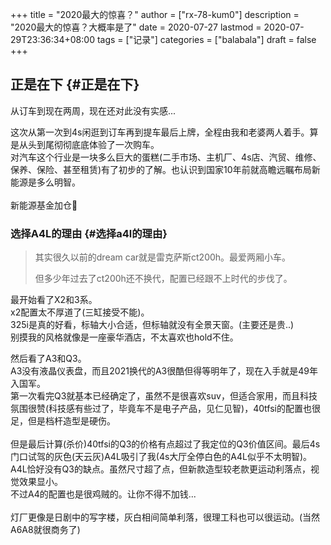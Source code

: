 +++
title = "2020最大的惊喜？"
author = ["rx-78-kum0"]
description = "2020最大的惊喜？大概率是了"
date = 2020-07-27
lastmod = 2020-07-29T23:36:34+08:00
tags = ["记录"]
categories = ["balabala"]
draft = false
+++

## 正是在下 {#正是在下}

<p class="verse">
从订车到现在两周，现在还对此没有实感...<br />
</p>

<p class="verse">
这次从第一次到4s闲逛到订车再到提车最后上牌，全程由我和老婆两人着手。算是从头到尾彻彻底底体验了一次购车。<br />
对汽车这个行业是一块多么巨大的蛋糕(二手市场、主机厂、4s店、汽贸、维修、保养、保险、甚至租赁)有了初步的了解。也认识到国家10年前就高瞻远瞩布局新能源是多么明智。<br />
<br />
新能源基金加仓🐶<br />
</p>


### 选择A4L的理由 {#选择a4l的理由}

> 其实很久以前的dream car就是雷克萨斯ct200h。最爱两厢小车。
>
> 但多少年过去了ct200h还不换代，配置已经跟不上时代的步伐了。

<p class="verse">
最开始看了X2和3系。<br />
x2配置太不厚道了(三缸接受不能)。<br />
325i是真的好看，标轴大小合适，但标轴就没有全景天窗。(主要还是贵..)<br />
别摸我的风格就像是一座豪华酒店，不太喜欢也hold不住。<br />
</p>

<p class="verse">
然后看了A3和Q3。<br />
A3没有液晶仪表盘，而且2021换代的A3很酷但得等明年了，现在入手就是49年入国军。<br />
第一次看完Q3就基本已经确定了，虽然不是很喜欢suv，但适合家用，而且科技氛围很赞(科技感有些过了，毕竟车不是电子产品，见仁见智)，40tfsi的配置也很足，但是档杆造型是硬伤。<br />
<br />
但是最后计算(杀价)40tfsi的Q3的价格有点超过了我定位的Q3价值区间。最后4s门口试驾的灰色(天云灰)A4L吸引了我(4s大厅全停白色的A4L似乎不太明智)。<br />
A4L恰好没有Q3的缺点。虽然尺寸超了点，但新款造型较老款更运动利落点，视觉效果显小。<br />
不过A4的配置也是很鸡贼的。让你不得不加钱...<br />
<br />
灯厂更像是日剧中的写字楼，灰白相间简单利落，很理工科也可以很运动。(当然A6A8就很商务了)<br />
</p>
